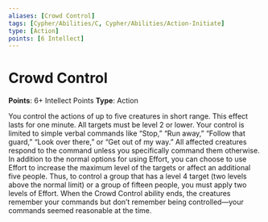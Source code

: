 ```yaml
---
aliases: [Crowd Control]
tags: [Cypher/Abilities/C, Cypher/Abilities/Action-Initiate]
type: [Action]
points: [6 Intellect]
---
```


# Crowd Control

**Points**: 6+ Intellect Points
**Type**: Action

You control the actions of up to five creatures in short range. This effect lasts for one minute. All targets must be level 2 or lower. Your control is limited to simple verbal commands like “Stop,” “Run away,” “Follow that guard,” “Look over there,” or “Get out of my way.” All affected creatures respond to the command unless you specifically command them otherwise. In addition to the normal options for using Effort, you can choose to use Effort to increase the maximum level of the targets or affect an additional five people. Thus, to control a group that has a level 4 target (two levels above the normal limit) or a group of fifteen people, you must apply two levels of Effort. When the Crowd Control ability ends, the creatures remember your commands but don’t remember being controlled—your commands seemed reasonable at the time.
